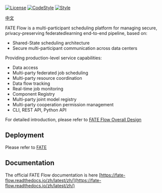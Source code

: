 [![License](https://img.shields.io/badge/License-Apache%202.0-blue.svg)](https://opensource.org/licenses/Apache-2.0) [![CodeStyle](https://img.shields.io/badge/Check%20Style-Google-brightgreen)](https://checkstyle.sourceforge.io/google_style.html) [![Style](https://img.shields.io/badge/Check%20Style-Black-black)](https://checkstyle.sourceforge.io/google_style.html)

[中文](./README.zh.md)

FATE Flow is a multi-participant scheduling platform for managing secure, privacy-preserving federatedlearning end-to-end pipeline, based on:

- Shared-State scheduling architecture
- Secure multi-participant communication across data centers

Providing production-level service capabilities:

- Data access
- Multi-party federated job scheduling
- Multi-party resource coordination
- Data flow tracking
- Real-time job monitoring
- Component Registry
- Multi-party joint model registry
- Multi-party cooperation permission management
- CLI, REST API, Python API

For detailed introduction, please refer to [FATE Flow Overall Design](https://fate-flow.readthedocs.io/zh/develop-1.7.0/zh/fate_flow/)

## Deployment

Please refer to [FATE](https://github.com/FederatedAI/FATE)

## Documentation

The official FATE Flow documentation is here [https://fate-flow.readthedocs.io/zh/latest/zh/](https://fate-flow.readthedocs.io/zh/latest/zh/)
